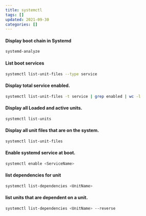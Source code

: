 ```yaml
---
title: systemctl
tags: []
updated: 2021-09-30
categories: []
---
```


#### Display boot chain in Systemd
```bash
systemd-analyze
```

#### List boot services
```bash
systemctl list-unit-files --type service
```

#### Display total service enabled.
```bash
systemctl list-unit-files -t service | grep enabled | wc -l
```

#### Display all Loaded and active units.
```bash
systemctl list-units
```

#### Display all unit files that are on the system.
```bash
systemctl list-unit-files
```

#### Enable systemd service at boot.
```bash
systemctl enable <ServiceName>
```

#### list dependencies for unit
```bash
systemctl list-dependencies <UnitName>
```

#### list units that are dependent on a unit.
```bash
systemctl list-dependencies <UnitName> --reverse
```